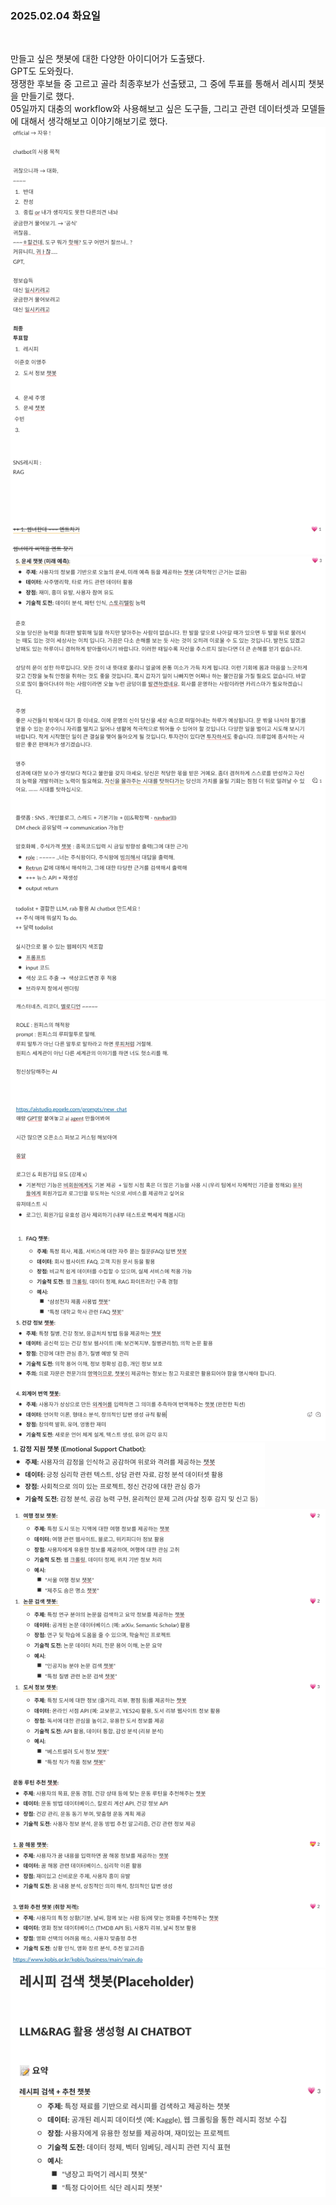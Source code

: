 ### 2025.02.04 화요일  
<br>  

만들고 싶은 챗봇에 대한 다양한 아이디어가 도출됐다.  
GPT도 도와줬다.  
쟁쟁한 후보들 중 고르고 골라 최종후보가 선출됐고, 그 중에 투표를 통해서 레시피 챗봇을 만들기로 했다.  
05일까지 대충의 workflow와 사용해보고 싶은 도구들, 그리고 관련 데이터셋과 모델들에 대해서 생각해보고 이야기해보기로 했다.  
![팀원들이 며칠 간 모은 아이디어](brainstorming_1.png)  
![팀원들이 며칠 간 모은 아이디어](brainstorming_2.png)  
![팀원들이 며칠 간 모은 아이디어](brainstorming_3.png)  
![팀원들이 며칠 간 모은 아이디어](brainstorming_4.png)  
![최종 후보](최종후보.png)  
![우리가 만들고 싶은 챗봇](결과.png)  
